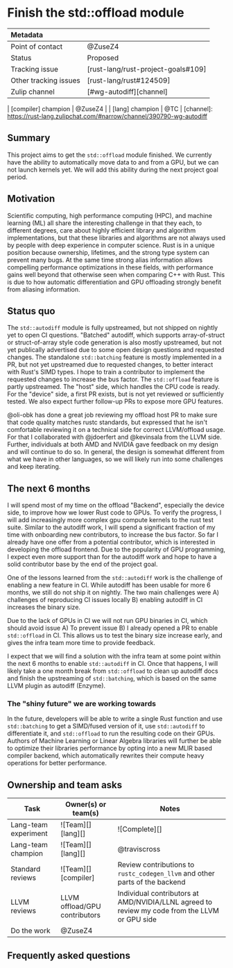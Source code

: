 # Finish the std::offload module

| Metadata              |                                                  |
| :-------------------- | -------------------------------------------------|
| Point of contact      | @ZuseZ4                                          |
| Status                | Proposed                                         |
| Tracking issue        | [rust-lang/rust-project-goals#109]               |
| Other tracking issues | [rust-lang/rust#124509]                          |
| Zulip channel         | [#wg-autodiff][channel]                          |

| [compiler] champion | @ZuseZ4 |
| [lang] champion | @TC |
[channel]: https://rust-lang.zulipchat.com/#narrow/channel/390790-wg-autodiff

## Summary

This project aims to get the `std::offload` module finished. We currently have the ability to automatically move data to and from a GPU, but we can not launch kernels yet. We will add this ability during the next project goal period.

## Motivation

Scientific computing, high performance computing (HPC), and machine learning (ML) all share the interesting challenge in that they each, to different degrees, care about highly efficient library and algorithm implementations, but that these libraries and algorithms are not always used by people with deep experience in computer science. Rust is in a unique position because ownership, lifetimes, and the strong type system can prevent many bugs. At the same time strong alias information allows compelling performance optimizations in these fields, with performance gains well beyond that otherwise seen when comparing C++ with Rust. This is due to how automatic differentiation and GPU offloading strongly benefit from aliasing information.

## Status quo

The `std::autodiff` module is fully upstreamed, but not shipped on nightly yet to open CI questions. 
"Batched" autodiff, which supports array-of-struct or struct-of-array style code generation is also mostly upstreamed, but not yet publically advertised due to some open design questions and requested changes.
The standalone `std::batching` feature is mostly implemented in a PR, but not yet upstreamed due to requested changes, to better interact with Rust's SIMD types. I hope to train a contributor to implement the requested changes to increase the bus factor.
The `std::offload` feature is partly upstreamed. The "host" side, which handles the CPU code is ready. For the "device" side, a first PR exists, but is not yet reviewed or sufficiently tested. We also expect further follow-up PRs to expose more GPU features.

@oli-obk has done a great job reviewing my offload host PR to make sure that code quality matches rustc standards, but expressed that he isn't comfortable reviewing it on a technical side for correct LLVM/offload usage.
For that I collaborated with @jdoerfert and @kevinsala from the LLVM side. Further, individuals at both AMD and NVIDIA gave feedback on my design and will continue to do so.
In general, the design is somewhat different from what we have in other languages, so we will likely run into some challenges and keep iterating.

## The next 6 months

I will spend most of my time on the offload "Backend", especially the device side, to improve how we lower Rust code to GPUs. To verify the progress, I will add increasingly more complex gpu compute kernels to the rust test suite.
Similar to the autodiff work, I will spend a significant fraction of my time with onboarding new contributors, to increase the bus factor. So far I already have one offer from a potential contributor, 
which is interested in developing the offload frontend. Due to the popularity of GPU programming, I expect even more support than for the autodiff work and hope to have a solid contributor base by the end of the project goal.

One of the lessons learned from the `std::autodiff` work is the challenge of enabling a new feature in CI. While autodiff has been usable for more 6 months, we still do not ship it on nightly. The two main challenges were
A) challenges of reproducing CI issues locally B) enabling autodiff in CI increases the binary size.

Due to the lack of GPUs in CI we will not run GPU binaries in CI, which should avoid issue A)
To prevent issue B) I already opened a PR to enable `std::offload` in CI. This allows us to test the binary size increase early, and gives the infra team more time to provide feedback.

I expect that we will find a solution with the infra team at some point within the next 6 months to enable `std::autodiff` in CI. Once that happens, I will likely take a one month break from `std::offload`
to clean up autodiff docs and finish the upstreaming of `std::batching`, which is based on the same LLVM plugin as autodiff (Enzyme).

### The "shiny future" we are working towards

In the future, developers will be able to write a single Rust function and use `std::batching` to get a SIMD/fused version of it, use `std::autodiff` to differentiate it, and `std::offload` to run the resulting code on their GPUs.
Authors of Machine Learning or Linear Algebra libraries will further be able to optimize their libraries performance by opting into a new MLIR based compiler backend, which automatically rewrites their compute heavy operations for better performance.
## Ownership and team asks

| Task                 | Owner(s) or team(s)                              | Notes                                                                                                                                |
| -------------------- | ------------------------------------------------ | ------------------------------------------------------------------------------------------------------------------------------------ |
| Lang-team experiment | ![Team][] [lang][]                               | ![Complete][]                                                                                                                        |
| Lang-team champion   | ![Team][] [lang][]                               | @traviscross                                                                                                                         |
| Standard reviews     | ![Team][] [compiler]                             | Review contributions to `rustc_codegen_llvm` and other parts of the backend                                                          |
| LLVM reviews         | LLVM offload/GPU contributors                    | Individual contributors at AMD/NVIDIA/LLNL agreed to review my code from the LLVM or GPU side                                        |
| Do the work          | @ZuseZ4                                          |                                                                                                                                      |
## Frequently asked questions
